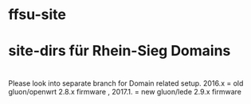 # ffsu-site
# site-dirs für Rhein-Sieg Domains
#
Please look into separate branch for Domain related setup.
2016.x = old gluon/openwrt 2.8.x firmware , 2017.1. = new gluon/lede 2.9.x firmware
